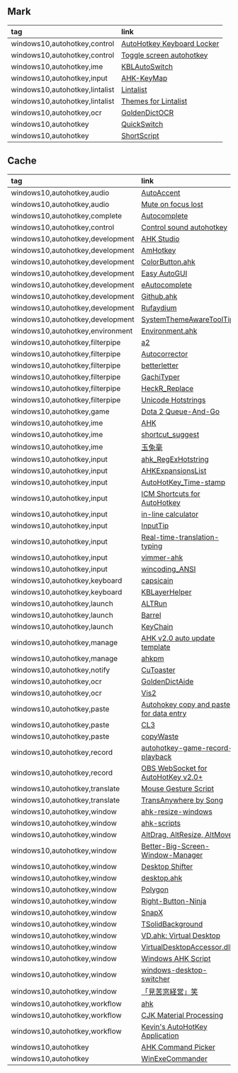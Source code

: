 ## Mark

|tag|link|
|:-|:-|
|windows10,autohotkey,control|[AutoHotkey Keyboard Locker](https://github.com/sophice/ahk-keyboard-locker)|
|windows10,autohotkey,control|[Toggle screen autohotkey](https://github.com/ArturTkaczuk/toggle-screen-autohotkey)|
|windows10,autohotkey,ime|[KBLAutoSwitch](https://github.com/flyinclouds/KBLAutoSwitch)|
|windows10,autohotkey,input|[AHK-KeyMap](https://github.com/Gustice/AHK-KeyMap)|
|windows10,autohotkey,lintalist|[Lintalist](https://github.com/lintalist/lintalist)|
|windows10,autohotkey,lintalist|[Themes for Lintalist](https://github.com/lintalist/lintalist-themes)|
|windows10,autohotkey,ocr|[GoldenDictOCR](https://github.com/VimWei/GoldenDictOCR)|
|windows10,autohotkey|[QuickSwitch](https://github.com/fenchai23/QuickSwitch)|
|windows10,autohotkey|[ShortScript](https://github.com/RichKMLS/ShortScript)|

## Cache

|tag|link|
|:-|:-|
|windows10,autohotkey,audio|[AutoAccent](https://github.com/hamurlik/AutoAccent)|
|windows10,autohotkey,audio|[Mute on focus lost](https://github.com/TomiBelan/mute-on-focus-lost)|
|windows10,autohotkey,complete|[Autocomplete](https://github.com/Uberi/Autocomplete)|
|windows10,autohotkey,control|[Control sound autohotkey](https://github.com/ArturTkaczuk/control-sound-autohotkey)|
|windows10,autohotkey,development|[AHK Studio](https://maestrith.com/ahk-studio)|
|windows10,autohotkey,development|[AmHotkey](https://github.com/chjfth/AmHotkey)|
|windows10,autohotkey,development|[ColorButton.ahk](https://github.com/nperovic/ColorButton.ahk)|
|windows10,autohotkey,development|[Easy AutoGUI](https://github.com/samfisherirl/Easy-Auto-GUI-for-AHK-v2)|
|windows10,autohotkey,development|[eAutocomplete](https://github.com/A-AhkUser/eAutocomplete)|
|windows10,autohotkey,development|[Github.ahk](https://github.com/samfisherirl/Github.ahk-API-for-AHKv2)|
|windows10,autohotkey,development|[Rufaydium](https://github.com/Xeo786/Rufaydium-Webdriver)|
|windows10,autohotkey,development|[SystemThemeAwareToolTip](https://github.com/nperovic/SystemThemeAwareToolTip)|
|windows10,autohotkey,environment|[Environment.ahk](https://github.com/iseahound/Environment.ahk)|
|windows10,autohotkey,filterpipe|[a2](https://github.com/ewerybody/a2)|
|windows10,autohotkey,filterpipe|[Autocorrector](https://github.com/joshuar/autocorrector)|
|windows10,autohotkey,filterpipe|[betterletter](https://github.com/alexpovel/betterletter)|
|windows10,autohotkey,filterpipe|[GachiTyper](https://github.com/cringenuity/GachiTyper)|
|windows10,autohotkey,filterpipe|[HeckR_Replace](https://github.com/Heck-R/HeckR_Replace)|
|windows10,autohotkey,filterpipe|[Unicode Hotstrings](https://github.com/dspinellis/unicode-hotstrings)|
|windows10,autohotkey,game|[Dota 2 Queue-And-Go](https://github.com/etofok/Dota-2-Queue-and-Go)|
|windows10,autohotkey,ime|[AHK](https://github.com/ouweiya/AHK)|
|windows10,autohotkey,ime|[shortcut_suggest](https://github.com/sgriffin53/shortcut_suggest)|
|windows10,autohotkey,ime|[玉兔毫](https://github.com/amorphobia/rabbit)|
|windows10,autohotkey,input|[ahk_RegExHotstring](https://github.com/8LWXpg/RegExHotstring)|
|windows10,autohotkey,input|[AHKExpansionsList](https://github.com/GavinPen/AHKExpansionsList)|
|windows10,autohotkey,input|[AutoHotKey_Time-stamp](https://github.com/elnao/AutoHotKey_Time-stamp)|
|windows10,autohotkey,input|[ICM Shortcuts for AutoHotkey](https://github.com/ayeseeem/ICM-shortcuts)|
|windows10,autohotkey,input|[in-line calculator](https://github.com/davebrny/in-line-calculator)|
|windows10,autohotkey,input|[InputTip](https://github.com/abgox/InputTip)|
|windows10,autohotkey,input|[Real-time-translation-typing](https://github.com/sxzxs/Real-time-translation-typing)|
|windows10,autohotkey,input|[vimmer-ahk](https://github.com/koirand/vimmer-ahk)|
|windows10,autohotkey,input|[wincoding_ANSI](https://github.com/su-pull/wincoding)|
|windows10,autohotkey,keyboard|[capsicain](https://github.com/cajhin/capsicain)|
|windows10,autohotkey,keyboard|[KBLayerHelper](https://github.com/RaphCoder13/KBLayerHelper)|
|windows10,autohotkey,launch|[ALTRun](https://github.com/zhugecaomao/ALTRun)|
|windows10,autohotkey,launch|[Barrel](https://github.com/phantomdiorama/barrel)|
|windows10,autohotkey,launch|[KeyChain](https://github.com/JaredCH/KeyChain)|
|windows10,autohotkey,manage|[AHK v2.0 auto update template](https://github.com/Nigh/ahk-autoupdate-template)|
|windows10,autohotkey,manage|[ahkpm](https://github.com/joshuacc/ahkpm)|
|windows10,autohotkey,notify|[CuToaster](https://github.com/cy-gh/CuToaster)|
|windows10,autohotkey,ocr|[GoldenDictAide](https://github.com/debugfan/GoldenDictAide)|
|windows10,autohotkey,ocr|[Vis2](https://github.com/iseahound/Vis2)|
|windows10,autohotkey,paste|[Autohokey copy and paste for data entry](https://github.com/Tran1595/autohokey-copypaste-for-data-entry)|
|windows10,autohotkey,paste|[CL3](https://github.com/hi5/CL3)|
|windows10,autohotkey,paste|[copyWaste](https://github.com/MuhamKAldin/copyWaste)|
|windows10,autohotkey,record|[autohotkey-game-record-playback](https://github.com/kostiantyn-dvornik/autohotkey-game-record-playback)|
|windows10,autohotkey,record|[OBS WebSocket for AutoHotKey v2.0+](https://github.com/5ony/OBSWebSocketAHK)|
|windows10,autohotkey,translate|[Mouse Gesture Script](https://github.com/ayuanx/AutoHotKey_MouseGesture)|
|windows10,autohotkey,translate|[TransAnywhere by Song](https://github.com/verlane/trans-anywhere)|
|windows10,autohotkey,window|[ahk-resize-windows](https://github.com/IsacEkeroth/ahk-resize-windows)|
|windows10,autohotkey,window|[ahk-scripts](https://github.com/basghar/ahk-scripts)|
|windows10,autohotkey,window|[AltDrag, AltResize, AltMove](https://github.com/andreapizzigoni/altdrag_ahk)|
|windows10,autohotkey,window|[Better-Big-Screen-Window-Manager](https://github.com/indigofairyx/Better-Big-Screen-Window-Manager)|
|windows10,autohotkey,window|[Desktop Shifter](https://github.com/capitanbarbosa/Active-Desktop_Shifter)|
|windows10,autohotkey,window|[desktop.ahk](https://github.com/TheCrether/ahkscripts#desktopahk)|
|windows10,autohotkey,window|[Polygon](https://github.com/thesobercoder/polygon)|
|windows10,autohotkey,window|[Right-Button-Ninja](https://github.com/hansenwangvip/right-button-ninja)|
|windows10,autohotkey,window|[SnapX](https://github.com/benallred/SnapX)|
|windows10,autohotkey,window|[TSolidBackground](https://github.com/Onurtag/TSolidBackground)|
|windows10,autohotkey,window|[VD.ahk: Virtual Desktop](https://github.com/FuPeiJiang/VD.ahk)|
|windows10,autohotkey,window|[VirtualDesktopAccessor.dll](https://github.com/Ciantic/VirtualDesktopAccessor)|
|windows10,autohotkey,window|[Windows AHK Script](https://github.com/arlbibek/windows-ahk)|
|windows10,autohotkey,window|[windows-desktop-switcher](https://github.com/pmb6tz/windows-desktop-switcher)|
|windows10,autohotkey,window|[「見苦窓経営」笑](https://github.com/imawizard/MiguruWM)|
|windows10,autohotkey,workflow|[ahk](https://github.com/Tomshiii/ahk)|
|windows10,autohotkey,workflow|[CJK Material Processing](https://github.com/ahlisbon/CJKmaterialProcessing)|
|windows10,autohotkey,workflow|[Kevin's AutoHotKey Application](https://github.com/KevinHJoe/Auto-App)|
|windows10,autohotkey|[AHK Command Picker](https://github.com/deadlydog/AHKCommandPicker)|
|windows10,autohotkey|[WinExeCommander](https://github.com/XMCQCX/WinExeCommander)|